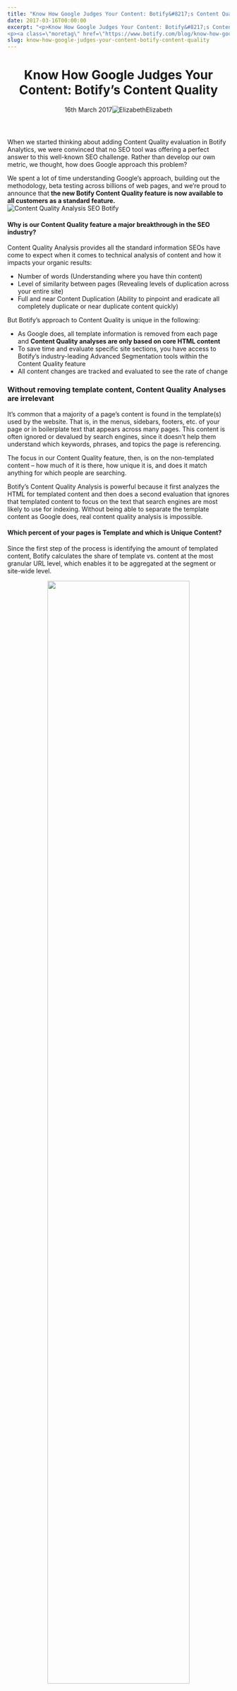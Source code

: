 ```yaml
---
title: "Know How Google Judges Your Content: Botify&#8217;s Content Quality"
date: 2017-03-16T00:00:00
excerpt: "<p>Know How Google Judges Your Content: Botify&#8217;s Content Quality 16th March 2017Elizabeth When we started thinking about adding Content Quality evaluation in Botify Analytics, we were convinced that no SEO tool was offering a perfect answer to this well-known SEO challenge. Rather than develop our own metric, we thought, how does Google approach this problem?&hellip; </p>
<p><a class=\"moretag\" href=\"https://www.botify.com/blog/know-how-google-judges-your-content-botify-content-quality\">Read the full article</a></p>"
slug: know-how-google-judges-your-content-botify-content-quality
---
```


<header class="text-center">
<h1 class="font-internacional font-regular normal text-header-one leading-header-one text-typography-accent-2">Know How Google Judges Your Content: Botify&#8217;s Content Quality</h1>
<div class="flex items-center justify-center my-3"><span class="mr-1 font-internacional font-regular normal text-base leading-none text-typography-primary-lighter">16th March 2017</span><img decoding="async" alt="Elizabeth" class="rounded-full w-10 h-10" src="//images.ctfassets.net/tp56mevc46jo/7J44jdDBuwiI2UCwMAKMsu/0f8c5d315932c0144258765c275cfa14/CV5A9804_sq.jpg"><span class="ml-1 font-internacional font-regular normal text-base leading-none text-typography-primary">Elizabeth</span></div>
</header>
<p><span class="font-roboto font-regular normal text-base leading-none Markdown__Container"></span></p>
<p>When we started thinking about adding Content Quality evaluation in Botify Analytics, we were convinced that no SEO tool was offering a perfect answer to this well-known SEO challenge. Rather than develop our own metric, we thought, how does Google approach this problem?</p>
<p>We spent a lot of time understanding Google&#8217;s approach, building out the methodology, beta testing across billions of web pages, and we&#8217;re proud to announce that <strong>the new Botify Content Quality feature is now available to all customers as a standard feature.</strong><br />
<img decoding="async" alt="Content Quality Analysis SEO Botify" src="//images.contentful.com/x3pujrb0lw7o/3RNmTk9pVCCWkww8gUKaWQ/74efc761292af535fa5f97a8b5e277a6/Content_Quality_Analysis_SEO_Botify.png"></p>
<h4 id="why-is-our-content-quality-feature-a-major-breakthrough-in-the-seo-industry-">Why is our Content Quality feature a major breakthrough in the SEO industry?</h4>
<p>Content Quality Analysis provides all the standard information SEOs have come to expect when it comes to technical analysis of content and how it impacts your organic results:</p>
<ul>
<li>Number of words (Understanding where you have thin content)</li>
<li>Level of similarity between pages (Revealing levels of duplication across your entire site)</li>
<li>Full and near Content Duplication (Ability to pinpoint and eradicate all completely duplicate or near duplicate content quickly)</li>
</ul>
<p>But Botify&#8217;s approach to Content Quality is unique in the following:</p>
<ul>
<li>As Google does, all template information is removed from each page and <strong>Content Quality analyses are only based on core HTML content</strong></li>
<li>To save time and evaluate specific site sections, you have access to Botify&#8217;s industry-leading Advanced Segmentation tools within the Content Quality feature</li>
<li>All content changes are tracked and evaluated to see the rate of change</li>
</ul>
<h3 id="without-removing-template-content-content-quality-analyses-are-irrelevant">Without removing template content, Content Quality Analyses are irrelevant</h3>
<p>It&#8217;s common that a majority of a page&#8217;s content is found in the template(s) used by the website. That is, in the menus, sidebars, footers, etc. of your page or in boilerplate text that appears across many pages. This content is often ignored or devalued by search engines, since it doesn&#8217;t help them understand which keywords, phrases, and topics the page is referencing.</p>
<p>The focus in our Content Quality feature, then, is on the non-templated content &#8211; how much of it is there, how unique it is, and does it match anything for which people are searching.</p>
<p>Botify&#8217;s Content Quality Analysis is powerful because it first analyzes the HTML for templated content and then does a second evaluation that ignores that templated content to focus on the text that search engines are most likely to use for indexing. Without being able to separate the template content as Google does, real content quality analysis is impossible.</p>
<h4 id="which-percent-of-your-pages-is-template-and-which-is-unique-content-">Which percent of your pages is Template and which is Unique Content?</h4>
<p>Since the first step of the process is identifying the amount of templated content, Botify calculates the share of template vs. content at the most granular URL level, which enables it to be aggregated at the segment or site-wide level.</p>
<p><center><img decoding="async" src="https://gm01botify.wpengine.com/wp-content/uploads/2020/01/Content_Quality_content_vs_template.png" width="80%"></center></p>
<p><center><sup>Site-wide share of template and content for Article pages of a publisher</sup></center></p>
<h4 id="evaluate-rich-and-thin-content-site-wide-or-at-the-url-level">Evaluate Rich and Thin Content Site-Wide or at the URL Level</h4>
<p>Botify&#8217;s Content Quality feature allows you to quickly see what part of your site is likely to drive traffic with rich content and what part is low value with thin content. Longer content is more likely to have the topical depth needed to drive <a href="https://www.botify.com/learn/guides/keywords-head-terms-vs-long-tail" data-internallinksmanager029f6b8e52c="9" title="long tail keywords" target="_blank" rel="noopener">long-tail</a> traffic. Use word count as a dimension on which to analyze your content performance and improve thin content.</p>
<p><center><img decoding="async" src="https://gm01botify.wpengine.com/wp-content/uploads/2020/01/content_quality_release_pages_by_content_size.png" width="80%"></center></p>
<p><center><sup>Word Count Distribution (once template excluded) : number ranges represent word counts while the percentages in the chart represents the share of pages in the site that fall into each word-count range</sup></center></p>
<h4 id="how-similar-are-the-pages-across-your-website-">How similar are the pages across your website?</h4>
<p>Assess the degree of similarity between pages to weed out content overlaps. Filter and segment your data to evaluate the impact of too-similar content &#8211; like near-duplicates and similar or related content &#8211; is having on organic performance.</p>
<p><center><img decoding="async" src="https://gm01botify.wpengine.com/wp-content/uploads/2020/01/Content_Quality_duplicate_similar_pages.png" width="80%"></center></p>
<p><center><sup>Percentages in chart represent the share of the site by highest similarity score; highest similarity score ranges are in the legend at right</sup></center></p>
<h4 id="analytics-integration-with-content-quality-reveals-the-direct-impact-on-your-business">Analytics Integration with Content Quality Reveals the Direct Impact on Your Business</h4>
<p>In the above, you can see that there is very little completely duplicated content. But there is still an effect on traffic by having highly similar pages. In the table below, we see that active pages with higher similarity scores have fewer visits per page.</p>
<p><center><img decoding="async" src="https://gm01botify.wpengine.com/wp-content/uploads/2020/01/content_quality_similarity_score.png" width="80%"><br />
</center></p>
<h4 id="combine-botify-s-advanced-segmentation-with-content-quality-to-easily-see-the-poorly-performing-sections-of-your-site">Combine Botify&#8217;s Advanced Segmentation with Content Quality to easily see the poorly performing sections of your site</h4>
<p>It&#8217;s often useful to view content similarity or duplication through the lense of pagetypes or topical segments to identify the greatest opportunities for improvement. For this publisher, the charts pagetype has the greatest share of duplicate content while the editorial has a range that can be analyzed in more depth.</p>
<p><center><img decoding="async" src="https://gm01botify.wpengine.com/wp-content/uploads/2020/01/content_quality_performance_segment.png" width="100%"></center></p>
<h4 id="with-botify-s-unlimited-crawling-and-automated-scheduling-track-content-quality-progress-over-time">With Botify&#8217;s Unlimited Crawling and Automated Scheduling, Track Content Quality Progress Over time</h4>
<p>Keep an eye on the evolution of your content over time to monitor changes to content indicators like length and uniqueness across all segments of your website. How does keeping your content fresh impact organic search performance? Are your pages being penalized for content changing too frequently? Are stale pages negatively affecting SEO?</p>
<p><center><img decoding="async" src="https://gm01botify.wpengine.com/wp-content/uploads/2020/01/Content_Quality_Change_monitor.png" width="80%"></center></p>
<h3 id="botify-s-content-quality-is-the-truest-measure-of-how-google-will-judge-your-content">Botify&#8217;s Content Quality is the truest measure of how Google will judge your content</h3>
<p>Botify Content Quality is the first tool to:</p>
<ul>
<li>Remove all content in templates before doing Duplicate or Similar Content Analyses,</li>
<li>Detect thin content accurately by not counting text in templates</li>
<li>Conduct analyses at the pagetypes level</li>
<li>Introduce automatic content changes tracking at scale.</li>
</ul>
<p>We&#8217;re proud to provide Content Quality to all new users and new projects as a built-in part of Botify Analytics! Hope you&#8217;re going to love it.</p>
<p>What does Google think about your Content Quality?</p>
<div class="tags leading-big border-t border-b border-brand-quaternary-lighter mt-4"><span class="mr-1 font-roboto font-regular normal text-base leading-none">Category:</span><span><a class="uppercase text-typography-accent-1" href="/solutions/content-analysis">Content Quality</a><span>, </span></span><span><a class="uppercase text-typography-accent-1" href="/platform">Product Features</a></span></div>
<footer class="flex justify-center my-5 mx-5">
<div class="mr-1 w-1/2 text-right">
<p><span class="font-internacional font-regular normal text-base leading-none text-typography-primary">Previous Article</span></p>
<p><a class="inline-block mt-2" href="/blog/eu-search-awards-finalist-in-3-categories"><span class="font-roboto font-regular normal text-base leading-none text-typography-accent-4">EU Search Awards Finalist in 3 Categories!</span></a></p>
</div>
<div class="ml-1 w-1/2">
<p><span class="font-internacional font-regular normal text-base leading-none text-typography-primary">Next Article</span></p>
<p><a class="inline-block mt-2" href="/blog/crawl-budget-is-a-finite-resource-spend-it-wisely"><span class="font-roboto font-regular normal text-base leading-none text-typography-accent-4">Crawl Budget is a Finite Resource: Spend It Wisely</span></a></p>
</div>
</footer>
<div shortname="botify" title="Know How Google Judges Your Content: Botify's Content Quality" url="https://www.botify.com/blog/know-how-google-judges-your-content-botify-content-quality">
<div id="disqus_thread_old"></div>
<p><a class="dsq-brlink" href="http://disqus.com">Blog comments powered by <span class="logo-disqus">Disqus</span>.</a></p>
</div>
